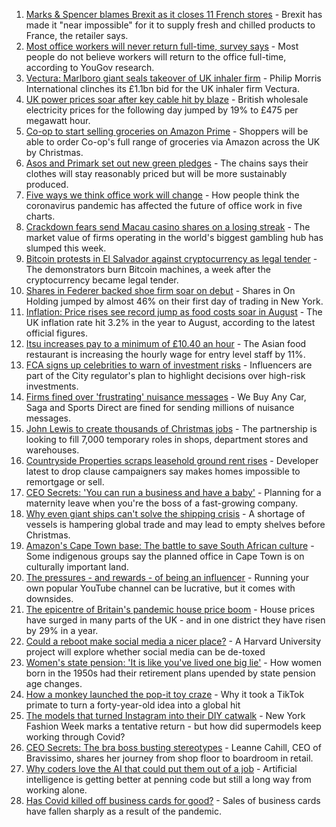 1. [Marks & Spencer blames Brexit as it closes 11 French stores](https://www.bbc.co.uk/news/business-58582860?at_medium=RSS&at_campaign=KARANGA) - Brexit has made it "near impossible" for it to supply fresh and chilled products to France, the retailer says.
2. [Most office workers will never return full-time, survey says](https://www.bbc.co.uk/news/business-58559179?at_medium=RSS&at_campaign=KARANGA) - Most people do not believe workers will return to the office full-time, according to YouGov research.
3. [Vectura: Marlboro giant seals takeover of UK inhaler firm](https://www.bbc.co.uk/news/business-58582382?at_medium=RSS&at_campaign=KARANGA) - Philip Morris International clinches its £1.1bn bid for the UK inhaler firm Vectura.
4. [UK power prices soar after key cable hit by blaze](https://www.bbc.co.uk/news/business-58579829?at_medium=RSS&at_campaign=KARANGA) - British wholesale electricity prices for the following day jumped by 19% to £475 per megawatt hour.
5. [Co-op to start selling groceries on Amazon Prime](https://www.bbc.co.uk/news/business-58581809?at_medium=RSS&at_campaign=KARANGA) - Shoppers will be able to order Co-op's full range of groceries via Amazon across the UK by Christmas.
6. [Asos and Primark set out new green pledges](https://www.bbc.co.uk/news/business-58575692?at_medium=RSS&at_campaign=KARANGA) - The chains says their clothes will stay reasonably priced but will be more sustainably produced.
7. [Five ways we think office work will change](https://www.bbc.co.uk/news/business-58574621?at_medium=RSS&at_campaign=KARANGA) - How people think the coronavirus pandemic has affected the future of office work in five charts.
8. [Crackdown fears send Macau casino shares on a losing streak](https://www.bbc.co.uk/news/business-58579830?at_medium=RSS&at_campaign=KARANGA) - The market value of firms operating in the world's biggest gambling hub has slumped this week.
9. [Bitcoin protests in El Salvador against cryptocurrency as legal tender](https://www.bbc.co.uk/news/world-latin-america-58579415?at_medium=RSS&at_campaign=KARANGA) - The demonstrators burn Bitcoin machines, a week after the cryptocurrency became legal tender.
10. [Shares in Federer backed shoe firm soar on debut](https://www.bbc.co.uk/news/business-58579079?at_medium=RSS&at_campaign=KARANGA) - Shares in On Holding jumped by almost 46% on their first day of trading in New York.
11. [Inflation: Price rises see record jump as food costs soar in August](https://www.bbc.co.uk/news/business-58563417?at_medium=RSS&at_campaign=KARANGA) - The UK inflation rate hit 3.2% in the year to August, according to the latest official figures.
12. [Itsu increases pay to a minimum of £10.40 an hour](https://www.bbc.co.uk/news/business-58575698?at_medium=RSS&at_campaign=KARANGA) - The Asian food restaurant is increasing the hourly wage for entry level staff by 11%.
13. [FCA signs up celebrities to warn of investment risks](https://www.bbc.co.uk/news/business-58572575?at_medium=RSS&at_campaign=KARANGA) - Influencers are part of the City regulator's plan to highlight decisions over high-risk investments.
14. [Firms fined over 'frustrating' nuisance messages](https://www.bbc.co.uk/news/business-58564072?at_medium=RSS&at_campaign=KARANGA) - We Buy Any Car, Saga and Sports Direct are fined for sending millions of nuisance messages.
15. [John Lewis to create thousands of Christmas jobs](https://www.bbc.co.uk/news/business-58570239?at_medium=RSS&at_campaign=KARANGA) - The partnership is looking to fill 7,000 temporary roles in shops, department stores and warehouses.
16. [Countryside Properties scraps leasehold ground rent rises](https://www.bbc.co.uk/news/business-58569020?at_medium=RSS&at_campaign=KARANGA) - Developer latest to drop clause campaigners say makes homes impossible to remortgage or sell.
17. [CEO Secrets: 'You can run a business and have a baby'](https://www.bbc.co.uk/news/business-58548789?at_medium=RSS&at_campaign=KARANGA) - Planning for a maternity leave when you're the boss of a fast-growing company.
18. [Why even giant ships can't solve the shipping crisis](https://www.bbc.co.uk/news/business-58479148?at_medium=RSS&at_campaign=KARANGA) - A shortage of vessels is hampering global trade and may lead to empty shelves before Christmas.
19. [Amazon's Cape Town base: The battle to save South African culture](https://www.bbc.co.uk/news/world-africa-58528348?at_medium=RSS&at_campaign=KARANGA) - Some indigenous groups say the planned office in Cape Town is on culturally important land.
20. [The pressures - and rewards - of being an influencer](https://www.bbc.co.uk/news/business-58487905?at_medium=RSS&at_campaign=KARANGA) - Running your own popular YouTube channel can be lucrative, but it comes with downsides.
21. [The epicentre of Britain's pandemic house price boom](https://www.bbc.co.uk/news/business-58502618?at_medium=RSS&at_campaign=KARANGA) - House prices have surged in many parts of the UK - and in one district they have risen by 29% in a year.
22. [Could a reboot make social media a nicer place?](https://www.bbc.co.uk/news/business-58501172?at_medium=RSS&at_campaign=KARANGA) - A Harvard University project will explore whether social media can be de-toxed
23. [Women's state pension: 'It is like you've lived one big lie'](https://www.bbc.co.uk/news/uk-england-essex-58502789?at_medium=RSS&at_campaign=KARANGA) - How women born in the 1950s had their retirement plans upended by state pension age changes.
24. [How a monkey launched the pop-it toy craze](https://www.bbc.co.uk/news/business-58408570?at_medium=RSS&at_campaign=KARANGA) - Why it took a TikTok primate to turn a forty-year-old idea into a global hit
25. [The models that turned Instagram into their DIY catwalk](https://www.bbc.co.uk/news/business-58474185?at_medium=RSS&at_campaign=KARANGA) - New York Fashion Week marks a tentative return - but how did supermodels keep working through Covid?
26. [CEO Secrets: The bra boss busting stereotypes](https://www.bbc.co.uk/news/business-58423705?at_medium=RSS&at_campaign=KARANGA) - Leanne Cahill, CEO of Bravissimo, shares her journey from shop floor to boardroom in retail.
27. [Why coders love the AI that could put them out of a job](https://www.bbc.co.uk/news/business-57914432?at_medium=RSS&at_campaign=KARANGA) - Artificial intelligence is getting better at penning code but still a long way from working alone.
28. [Has Covid killed off business cards for good?](https://www.bbc.co.uk/news/business-58419842?at_medium=RSS&at_campaign=KARANGA) - Sales of business cards have fallen sharply as a result of the pandemic.

